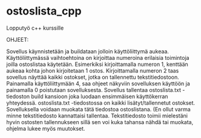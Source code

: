 # ostoslista_cpp
 Lopputyö c++ kurssille

 OHJEET:
 
 Sovellus käynnistetään ja buildataan jolloin käyttöliittymä aukeaa.
 Käyttöliittymässä vaihtoehtoina on kirjoittaa numeroina erilaisia toimintoja joilla ostoslistaa käytetään.
 Esimerkiksi kirjoittamalla numeron 1, kenttään aukeaa kohta johon kirjoitetaan 1 ostos.
 Kirjoittamalla numeron 2 taas sovellus näyttää kaikki ostokset, jotka on tallennettu tekstitiedostoon.
 Painamalla käyttöliittymään 4, saa ohjeet näkyviin sovelluksen käyttöön ja painamalla 0 poistutaan sovelluksesta.
 Sovellus tallentaa ostoslista.txt -tiedoston build kansioon joka luodaan ensimmäisen käyttökerran yhteydessä.
 ostoslista.txt -tiedostossa on kaikki lisätyt/tallennetut ostokset.
 Sovelluksella voidaan muokata tätä tiedostoa ostoslistana.
(En ollut varma minne tekstitiedosto kannattaisi tallentaa. Tekstitiedosto toimii mielestäni hyvin ostosten tallennukseen sillä sen voi kuka tahansa nähdä tai muokata, ohjelma lukee myös muutokset.
